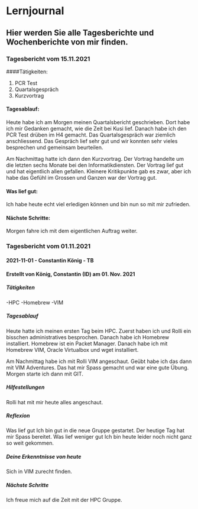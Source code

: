 # Lernjournal

## Hier werden Sie alle Tagesberichte und Wochenberichte von mir finden.

### Tagesbericht vom 15.11.2021

####Tätigkeiten:

1. PCR Test
2. Quartalsgespräch
3. Kurzvortrag

#### Tagesablauf:

Heute habe ich am Morgen meinen Quartalsbericht geschrieben. Dort habe ich mir Gedanken gemacht, wie die Zeit bei Kusi lief. Danach habe ich den PCR Test drüben im H4 gemacht. Das Quartalsgespräch war ziemlich anschliessend. Das Gespräch lief sehr gut und wir konnten sehr vieles besprechen und gemeinsam beurteilen.

Am Nachmittag hatte ich dann den Kurzvortrag.
Der Vortrag handelte um die letzten sechs Monate bei den Informatikdiensten.
Der Vortrag lief gut und hat eigentlich allen gefallen.
Kleinere Kritikpunkte gab es zwar, aber ich habe das Gefühl im Grossen und Ganzen war der Vortrag gut.

#### Was lief gut:
Ich habe heute echt viel erledigen können und bin nun so mit mir zufrieden.

#### Nächste Schritte:
Morgen fahre ich mit dem eigentlichen Auftrag weiter.

### Tagesbericht vom 01.11.2021
#### 2021-11-01 - Constantin König - TB
#### Erstellt von König, Constantin (ID) am 01. Nov. 2021

##### Tätigkeiten
-HPC
-Homebrew
-VIM
##### Tagesablauf
Heute hatte ich meinen ersten Tag beim HPC. Zuerst haben ich und Rolli ein bisschen administratives besprochen. Danach habe ich Homebrew installiert. Homebrew ist ein Packet Manager. Danach habe ich mit Homebrew VIM, Oracle Virtualbox und wget installiert.

Am Nachmittag habe ich mit Rolli VIM angeschaut. Geübt habe ich das dann mit VIM Adventures.
Das hat mir Spass gemacht und war eine gute Übung. Morgen starte ich dann mit GIT.

##### Hilfestellungen
Rolli hat mit mir heute alles angeschaut.

##### Reflexion
Was lief gut
Ich bin gut in die neue Gruppe gestartet. Der heutige Tag hat mir Spass bereitet.
Was lief weniger gut
Ich bin heute leider noch nicht ganz so weit gekommen.

##### Deine Erkenntnisse von heute
Sich in VIM zurecht finden.

##### Nächste Schritte
Ich freue mich auf die Zeit mit der HPC Gruppe.

